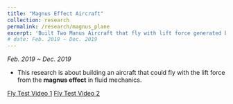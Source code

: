 ```yaml
---
title: "Magnus Effect Aircraft"
collection: research
permalink: /research/magnus_plane
excerpt: 'Built Two Manus Aircraft that fly with lift force generated by Magnus Effect in Fluid Mechanics.'
# date: Feb. 2019 ~ Dec. 2019
---
```

*Feb. 2019 ~ Dec. 2019*  
* This research is about building an aircraft that could fly with the lift force from the **magnus effect** in fluid mechanics.

[Fly Test Video 1](https://drive.google.com/file/d/1qLhVE3lH7YwMKK0ubC08qk6qNQehhw4A/view?usp=sharing)
[Fly Test Video 2](https://drive.google.com/file/d/1E7HVEnkOd8AZPyXOz9nuseHn2sxMblEj/view?usp=sharing)
<!-- [Download paper here](http://academicpages.github.io/files/paper2.pdf) -->

<!-- Recommended citation: Goro Yeh, You. (2010). "Paper Title Number 2." <i>Journal 1</i>. 1(2). -->